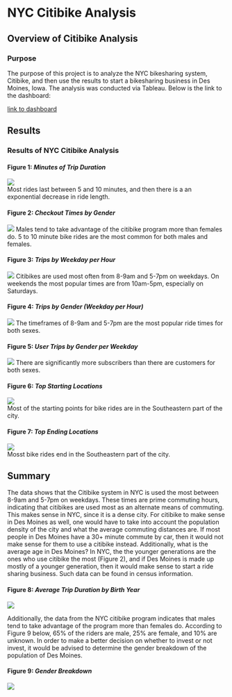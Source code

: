 # NYC Citibike Analysis

## Overview of Citibike Analysis

### Purpose

The purpose of this project is to analyze the NYC bikesharing system, Citibike, and then use the results to start a bikesharing business in Des Moines, Iowa. The analysis was conducted via Tableau. Below is the link to the dashboard:

[link to dashboard](https://public.tableau.com/app/profile/eric3972/viz/NYCCitibikeAnalysis_16379388760560/KeyOutcomesofNYCCitibikeAnalysis?publish=yes)


## Results 

### Results of NYC Citibike Analysis

#### Figure 1: *Minutes of Trip Duration*
![](/minutes_of_trip_duration.png)  
Most rides last between 5 and 10 minutes, and then there is a an exponential decrease in ride length.

#### Figure 2: *Checkout Times by Gender*
![](/images/checkout_times_by_gender.png)
Males tend to take advantage of the citibike program more than females do. 5 to 10 minute bike rides are the most common for both males and females.

#### Figure 3: *Trips by Weekday per Hour*
![](/trips_by_weekday_per_hour.png)
Citibikes are used most often from 8-9am and 5-7pm on weekdays. On weekends the most popular times are from 10am-5pm, especially on Saturdays.    

#### Figure 4: *Trips by Gender (Weekday per Hour)*
![](/trips_by_gender_weekday_per_hour.png)
The timeframes of 8-9am and 5-7pm are the most popular ride times for both sexes.

#### Figure 5: *User Trips by Gender per Weekday*
![](/user_trips_by_gender_per_weekday.png)
There are significantly more subscribers than there are customers for both sexes.    

#### Figure 6: *Top Starting Locations*
![](/top_starting_locations.png)  
Most of the starting points for bike rides are in the Southeastern part of the city.

#### Figure 7: *Top Ending Locations*
![](/top_ending_locations.png)    
Mosst bike rides end in the Southeastern part of the city.
 


## Summary
The data shows that the Citibike system in NYC is used the most between 8-9am and 5-7pm on weekdays. These times are prime commuting hours, indicating that citibikes are used most as an alternate means of commuting. This makes sense in NYC, since it is a dense city. For citibike to make sense in Des Moines as well, one would have to take into account the population density of the city and what the average commuting distances are. If most people in Des Moines have a 30+ minute commute by car, then it would not make sense for them to use a citibike instead. Additionally, what is the average age in Des Moines? In NYC, the the younger generations are the ones who use citibike the most (Figure 2), and if Des Moines is made up mostly of a younger generation, then it would make sense to start a ride sharing business. Such data can be found in census information.

#### Figure 8: *Average Trip Duration by Birth Year*
![](/average_trip_duration.png)  

Additionally, the data from the NYC citibike program indicates that males tend to take advantage of the program more than females do. According to Figure 9 below, 65% of the riders are male, 25% are female, and 10% are unknown. In order to make a better decision on whether to invest or not invest, it would be advised to determine the gender breakdown of the population of Des Moines.

#### Figure 9: *Gender Breakdown*
![](/gender_breakdown.png)   

